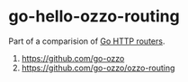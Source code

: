 # go-hello-ozzo-routing

Part of a comparision of [Go HTTP routers](https://github.com/avelino/awesome-go/blob/master/README.md#routers).

1. https://github.com/go-ozzo
1. https://github.com/go-ozzo/ozzo-routing
